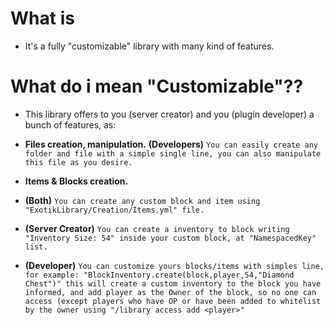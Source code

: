 # **What is**
- It's a fully "customizable" library with many kind of features.

# **What do i mean "Customizable"??**
- This library offers to you (server creator) and you (plugin developer) a bunch of features, as:


- **Files creation, manipulation.**
**(Developers)** `You can easily create any folder and file with a simple single line, you can also manipulate this file as you desire.`


- **Items & Blocks creation.**

- **(Both)** `You can create any custom block and item using "ExotikLibrary/Creation/Items.yml" file.`
- **(Server Creator)** `You can create a inventory to block writing "Inventory Size: 54" inside your custom block, at "NamespacedKey" list.`
- **(Developer)** `You can customize yours blocks/items with simples line, for example: "BlockInventory.create(block,player,54,"Diamond Chest")"
this will create a custom inventory to the block you have informed, and add player as the Owner of the block, so no one can access (except players who have OP or have been added to whitelist by the owner using "/library access add <player>"`
